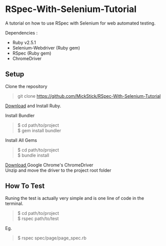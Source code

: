 # RSpec-With-Selenium-Tutorial

A tutorial on how to use RSpec with Selenium for web automated testing.

Dependencies :  
- Ruby v2.5.1
- Selenium-Webdriver (Ruby gem)
- RSpec (Ruby gem)
- ChromeDriver

## Setup

Clone the repository  
> git clone https://github.com/MickStick/RSpec-With-Selenium-Tutorial

<a href="https://www.ruby-lang.org/en/downloads/">Download</a> and Install Ruby. 

Install Bundler  
> $ cd path/to/project  
> $ gem install bundler

Install All Gems  
> $ cd path/to/project  
> $ bundle install

<a href="https://chromedriver.storage.googleapis.com/index.html?path=2.40/"> Download </a> Google Chrome's ChromeDriver  
Unzip and move the driver to the project root folder


## How To Test

Runing the test is actually very simple and is one line of code in the terminal.

> $ cd path/to/project  
> $ rspec path/to/test  

Eg.
> $ rspec spec/page/page_spec.rb
